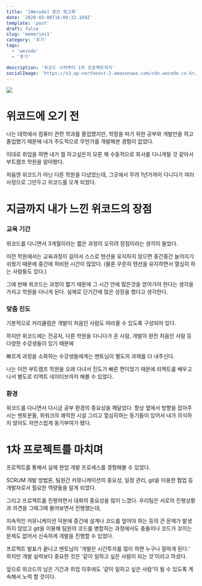 ```yaml
---
title: '[Wecode] 중간 회고록'
date: '2020-03-08T16:09:32.169Z'
template: 'post'
draft: false
slug: 'memories1'
category: '후기'
tags:
  - 'wecode'
  - '후기'

description: '위코드 시작부터 1차 프로젝트까지'
socialImage: 'https://s3.ap-northeast-2.amazonaws.com/cdn.wecode.co.kr/logo/title_img1.png'
---
```


![](https://s3.ap-northeast-2.amazonaws.com/cdn.wecode.co.kr/logo/title_img1.png)

# 위코드에 오기 전

나는 대학에서 컴퓨터 관련 학과를 졸업했지만, 학점을 따기 위한 공부와 개발만을 하고 졸업했기 때문에 내가 주도적으로 무언가를 개발해본 경험이 없었다.

이대로 취업을 하면 내가 뭘 하고싶은지 모른 채 수동적으로 회사를 다니게될 것 같아서 부트캠프 학원을 알아봤다.

처음엔 위코드가 아닌 다른 학원을 다녔었는데, 그곳에서 무려 1년가까이 다니다가 여러 사정으로 그만두고 위코드를 오게 되었다.

# 지금까지 내가 느낀 위코드의 장점

### 교육 기간

위코드를 다니면서 3개월이라는 짧은 과정이 오히려 장점이라는 생각이 들었다.

이전 학원에서는 교육과정이 길어서 스스로 텐션을 유지하지 않으면 중간중간 늘어지기 쉬웠기 때문에 중간에 허비한 시간이 많았다. (물론 꾸준히 텐션을 유지하면서 열심히 하는 사람들도 있다.)

그에 반해 위코드는 과정이 짧기 때문에 그 시간 안에 많은것을 얻어가야 한다는 생각을 가지고 학원을 다니게 된다. 실제로 단기간에 많은 성장을 했다고 생각한다.

### 맞춤 진도

기본적으로 커리큘럼은 개발이 처음인 사람도 따라올 수 있도록 구성되어 있다.

하지만 위코드에는 전공자, 다른 학원을 다니다가 온 사람, 개발이 완전 처음인 사람 등 다양한 수강생들이 있기 때문에

빠르게 과정을 소화하는 수강생들에게는 멘토님이 별도의 과제를 더 내주신다.

나는 이전 부트캠프 학원을 오래 다녀서 진도가 빠른 편이었기 때문에 리액트를 배우고 나서 별도로 리액트 네이티브까지 해볼 수 있었다.

### 환경

위코드를 다니면서 다시금 공부 환경의 중요성을 깨달았다. 항상 옆에서 방향을 잡아주시는 멘토분들, 위워크의 쾌적한 시설 그리고 열심히하는 동기들이 있어서 내가 의식하지 않아도 자연스럽게 동기부여가 됐다.

# 1차 프로젝트를 마치며

프로젝트를 통해서 실제 현업 개발 프로세스를 경험해볼 수 있었다.

SCRUM 개발 방법론, 팀원간 커뮤니케이션의 중요성, 일정 관리, git을 이용한 협업 등 개발자로서 필요한 역량들을 알게 되었다.

그리고 프로젝트를 진행하면서 대화의 중요성을 많이 느꼈다. 우리팀은 서로의 진행상황과 의견을 그때그때 물어보면서 진행했는데,

지속적인 커뮤니케이션 덕분에 중간에 설계나 코드를 엎어야 하는 등의 큰 문제가 발생하지 않았고 git을 이용해 팀원의 코드를 병합하는 과정에서도 충돌이나 코드가 꼬이는 문제도 없어서 신속하게 개발을 진행할 수 있었다.

프로젝트 발표가 끝나고 멘토님이 '개발은 시간투자를 많이 하면 누구나 잘하게 된다.' 하지만 개발 실력보다 중요한 것은 '같이 일하고 싶은 사람이 되는 것'이라고 하셨다.

앞으로 위코드의 남은 기간과 취업 이후에도 '같이 일하고 싶은 사람'이 될 수 있도록 계속해서 노력 할 것이다.
